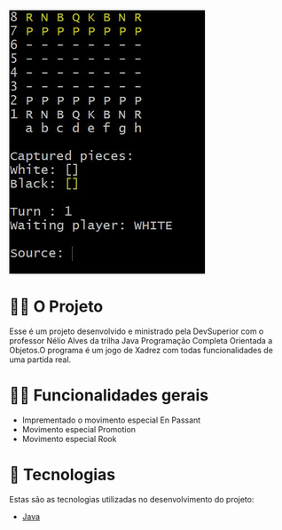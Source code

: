 ![Banner Readme Ignews](https://github.com/brenoRyan77/imds/blob/main/IMG/chess.jpg)

# 👷🏻 O Projeto
Esse é um projeto desenvolvido e ministrado pela DevSuperior com o professor Nélio Alves da trilha Java Programação Completa Orientada a Objetos.O programa é um jogo de Xadrez com todas funcionalidades de uma partida real.

# 🤳🏻 Funcionalidades gerais
- Imprementado o movimento especial En Passant
- Movimento especial Promotion
- Movimento especial Rook

# 🚀 Tecnologias
Estas são as tecnologias utilizadas no desenvolvimento do projeto:


- <a href="https://nextjs.org/" target="_blank">Java</a> <br>
